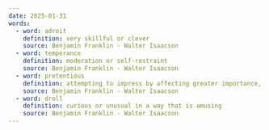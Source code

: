 ```yaml
---
date: 2025-01-31
words:
  - word: adroit
    definition: very skillful or clever
    source: Benjamin Franklin - Walter Isaacson 
  - word: temperance
    definition: moderation or self-restraint
    source: Benjamin Franklin - Walter Isaacson 
  - word: pretentious
    definition: attempting to impress by affecting greater importance, talent, culture, etc., than is actually possessed
    source: Benjamin Franklin - Walter Isaacson 
  - word: droll
    definition: curious or unusual in a way that is amusing
    source: Benjamin Franklin - Walter Isaacson 
---
```

